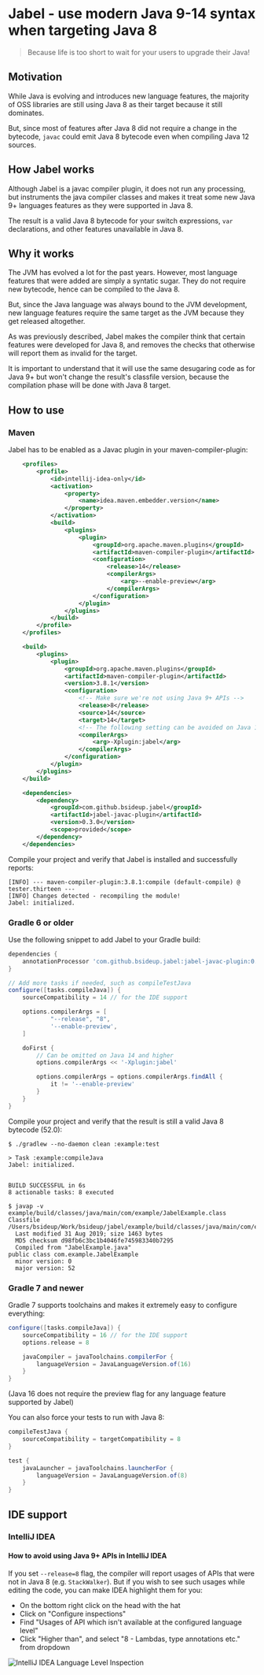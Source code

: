 # Jabel - use modern Java 9-14 syntax when targeting Java 8

> Because life is too short to wait for your users to upgrade their Java!


## Motivation

While Java is evolving and introduces new language features, the majority of OSS libraries
are  still using Java 8 as their target because it still dominates.

But, since most of features after Java 8 did not require a change in the bytecode,
`javac` could emit Java 8 bytecode even when compiling Java 12 sources.

## How Jabel works

Although Jabel is a javac compiler plugin, it does not run any processing,
but instruments the java compiler classes and makes it treat some new Java 9+ languages features
as they were supported in Java 8.

The result is a valid Java 8 bytecode for your switch expressions, `var` declarations,
and other features unavailable in Java 8.

## Why it works

The JVM has evolved a lot for the past years. However, most language features
that were added are simply a syntatic sugar. 
They do not require new bytecode, hence can be compiled to the Java 8.

But, since the Java language was always bound to the JVM development, new language features
require the same target as the JVM because they get released altogether.  

As was previously described, Jabel makes the compiler think that certain features were developed
for Java 8, and removes the checks that otherwise will report them as invalid for the target.

It is important to understand that it will use the same desugaring code as for Java 9+ but won't change
the result's classfile version, because the compilation phase will be done with Java 8 target.

## How to use

### Maven
Jabel has to be enabled as a Javac plugin in your maven-compiler-plugin:
```xml
    <profiles>
        <profile>
            <id>intellij-idea-only</id>
            <activation>
                <property>
                    <name>idea.maven.embedder.version</name>
                </property>
            </activation>
            <build>
                <plugins>
                    <plugin>
                        <groupId>org.apache.maven.plugins</groupId>
                        <artifactId>maven-compiler-plugin</artifactId>
                        <configuration>
                            <release>14</release>
                            <compilerArgs>
                                <arg>--enable-preview</arg>
                            </compilerArgs>
                        </configuration>
                    </plugin>
                </plugins>
            </build>
        </profile>
    </profiles>

    <build>
        <plugins>
            <plugin>
                <groupId>org.apache.maven.plugins</groupId>
                <artifactId>maven-compiler-plugin</artifactId>
                <version>3.8.1</version>
                <configuration>
                    <!-- Make sure we're not using Java 9+ APIs -->
                    <release>8</release>
                    <source>14</source>
                    <target>14</target>
                    <!-- The following setting can be avoided on Java 14 and higher -->
                    <compilerArgs>
                        <arg>-Xplugin:jabel</arg>
                    </compilerArgs>
                </configuration>
            </plugin>
        </plugins>
    </build>

    <dependencies>
        <dependency>
            <groupId>com.github.bsideup.jabel</groupId>
            <artifactId>jabel-javac-plugin</artifactId>
            <version>0.3.0</version>
            <scope>provided</scope>
        </dependency>
    </dependencies>
```

Compile your project and verify that Jabel is installed and successfully reports:
```
[INFO] --- maven-compiler-plugin:3.8.1:compile (default-compile) @ tester.thirteen ---
[INFO] Changes detected - recompiling the module!
Jabel: initialized.
```

### Gradle 6 or older
Use the following snippet to add Jabel to your Gradle build:
```gradle
dependencies {
    annotationProcessor 'com.github.bsideup.jabel:jabel-javac-plugin:0.3.0'
}

// Add more tasks if needed, such as compileTestJava
configure([tasks.compileJava]) {
    sourceCompatibility = 14 // for the IDE support

    options.compilerArgs = [
            "--release", "8",
            '--enable-preview',
    ]

    doFirst {
        // Can be omitted on Java 14 and higher
        options.compilerArgs << '-Xplugin:jabel'

        options.compilerArgs = options.compilerArgs.findAll {
            it != '--enable-preview'
        }
    }
}
```

Compile your project and verify that the result is still a valid Java 8 bytecode (52.0):
```shell script
$ ./gradlew --no-daemon clean :example:test

> Task :example:compileJava
Jabel: initialized.


BUILD SUCCESSFUL in 6s
8 actionable tasks: 8 executed

$ javap -v example/build/classes/java/main/com/example/JabelExample.class
Classfile /Users/bsideup/Work/bsideup/jabel/example/build/classes/java/main/com/example/JabelExample.class
  Last modified 31 Aug 2019; size 1463 bytes
  MD5 checksum d98fb6c3bc1b4046fe745983340b7295
  Compiled from "JabelExample.java"
public class com.example.JabelExample
  minor version: 0
  major version: 52
```

### Gradle 7 and newer
Gradle 7 supports toolchains and makes it extremely easy to configure everything:
```gradle
configure([tasks.compileJava]) {
    sourceCompatibility = 16 // for the IDE support
    options.release = 8

    javaCompiler = javaToolchains.compilerFor {
        languageVersion = JavaLanguageVersion.of(16)
    }
}
```
(Java 16 does not require the preview flag for any language feature supported by Jabel)

You can also force your tests to run with Java 8:
```gradle
compileTestJava {
    sourceCompatibility = targetCompatibility = 8
}

test {
    javaLauncher = javaToolchains.launcherFor {
        languageVersion = JavaLanguageVersion.of(8)
    }
}
```

## IDE support

### IntelliJ IDEA
#### How to avoid using Java 9+ APIs in IntelliJ IDEA
If you set `--release=8` flag, the compiler will report usages of APIs that were not in Java 8 (e.g. `StackWalker`). But if you wish to see such usages while editing the code, you can make IDEA highlight them for you:

* On the bottom right click on the head with the hat
* Click on "Configure inspections"
* Find "Usages of API which isn't available at the configured language level"
* Click "Higher than", and select "8 - Lambdas, type annotations etc." from dropdown

![IntelliJ IDEA Language Level Inspection](docs/images/idea-setting-language-level-inspection.png)
